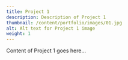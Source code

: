 ```yaml
---
title: Project 1
description: Description of Project 1
thumbnail: /content/portfolio/images/01.jpg
alt: Alt text for Project 1 image
weight: 1
---
```


Content of Project 1 goes here...

